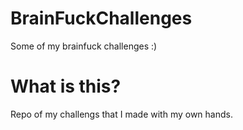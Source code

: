 # BrainFuckChallenges
Some of my brainfuck challenges :)

# What is this?

Repo of my challengs that I made with my own hands.
